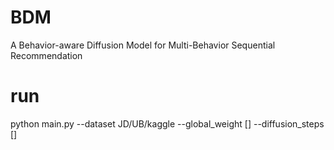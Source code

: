 # BDM
A Behavior-aware Diffusion Model for Multi-Behavior Sequential Recommendation

# run
python main.py --dataset JD/UB/kaggle
--global_weight [] --diffusion_steps []
